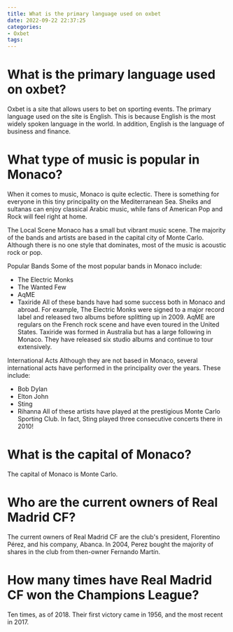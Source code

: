 ```yaml
---
title: What is the primary language used on oxbet 
date: 2022-09-22 22:37:25
categories:
- Oxbet
tags:
---
```



#  What is the primary language used on oxbet? 

Oxbet is a site that allows users to bet on sporting events. The primary language used on the site is English. This is because English is the most widely spoken language in the world. In addition, English is the language of business and finance.

#  What type of music is popular in Monaco? 

When it comes to music, Monaco is quite eclectic. There is something for everyone in this tiny principality on the Mediterranean Sea. Sheiks and sultanas can enjoy classical Arabic music, while fans of American Pop and Rock will feel right at home.

The Local Scene 
Monaco has a small but vibrant music scene. The majority of the bands and artists are based in the capital city of Monte Carlo. Although there is no one style that dominates, most of the music is acoustic rock or pop. 

Popular Bands 
Some of the most popular bands in Monaco include: 
- The Electric Monks 
- The Wanted Few 
- AqME 
- Taxiride 
All of these bands have had some success both in Monaco and abroad. For example, The Electric Monks were signed to a major record label and released two albums before splitting up in 2009. AqME are regulars on the French rock scene and have even toured in the United States. Taxiride was formed in Australia but has a large following in Monaco. They have released six studio albums and continue to tour extensively. 

International Acts 
Although they are not based in Monaco, several international acts have performed in the principality over the years. These include: 
- Bob Dylan 
- Elton John 
- Sting 
- Rihanna 
All of these artists have played at the prestigious Monte Carlo Sporting Club. In fact, Sting played three consecutive concerts there in 2010!

#  What is the capital of Monaco? 

The capital of Monaco is Monte Carlo.

#  Who are the current owners of Real Madrid CF? 

The current owners of Real Madrid CF are the club's president, Florentino Pérez, and his company, Abanca. In 2004, Perez bought the majority of shares in the club from then-owner Fernando Martín.

#  How many times have Real Madrid CF won the Champions League?

Ten times, as of 2018. Their first victory came in 1956, and the most recent in 2017.